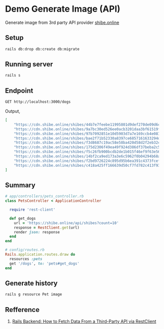 # Demo Generate Image (API)

Generate image from 3rd party API provider [shibe.online](https://shibe.online)

## Setup

```bash
rails db:drop db:create db:migrate
```

## Running server

```bash
rails s
```

## Endpoint

```bash
GET http://localhost:3000/dogs
```

Output,

```json
[
    "https://cdn.shibe.online/shibes/44b7e7feebe11995801d9def270de09d6c38423f.jpg",
    "https://cdn.shibe.online/shibes/9a7bc30ed526ee0acb3201daa3bf61519f6f1710.jpg",
    "https://cdn.shibe.online/shibes/97b7092851e10d5903d7a7e169ccb4e081ba5be8.jpg",
    "https://cdn.shibe.online/shibes/bae2f71b52330a8397ce6857161633294d2f2b5c.jpg",
    "https://cdn.shibe.online/shibes/f3d8687c19ac58e58ba420d58d2f2eb32c92b426.jpg",
    "https://cdn.shibe.online/shibes/175d2306f49ea49f924d386df37beba2c599c3ca.jpg",
    "https://cdn.shibe.online/shibes/f5c26fb900bcdb2de1b015f46ef9f63e563ded89.jpg",
    "https://cdn.shibe.online/shibes/14bf2ca9ed173a3e6c5962f0b04294b68aa162a7.jpg",
    "https://cdn.shibe.online/shibes/f2bd9726224c895d95b6ea391c4373fcefa564d7.jpg",
    "https://cdn.shibe.online/shibes/c418a425ff166639d50cf7fd782c413f9372bdd6.jpg"
]
```

## Summary

```ruby
# app/controllers/pets_controller.rb
class PetsController < ApplicationController

  require 'rest-client'

  def get_dogs
    url = 'https://shibe.online/api/shibes?count=10'
    response = RestClient.get(url)
    render json: response
  end
end

# config/routes.rb
Rails.application.routes.draw do
  resources :pets
  get '/dogs', to: 'pets#get_dogs'
end
```

## Generate history

```bash
rails g resource Pet image
```

## Refference

1. [Rails Backend: How to Fetch Data From a Third-Party API via RestClient](https://jefferson-cuartas.medium.com/rails-backend-how-to-fetch-data-from-a-third-party-api-via-restclient-c6968e70d6f5)
